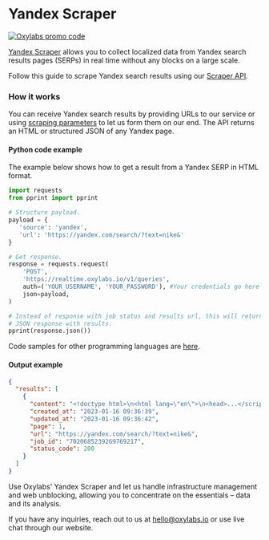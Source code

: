 # Yandex Scraper

[![Oxylabs promo code](https://user-images.githubusercontent.com/129506779/250792357-8289e25e-9c36-4dc0-a5e2-2706db797bb5.png)](https://oxylabs.go2cloud.org/aff_c?offer_id=7&aff_id=877&url_id=112)

[Yandex Scraper](https://oxylabs.io/products/scraper-api/serp/yandex) allows you to collect localized data from Yandex search results pages (SERPs) in real time without any blocks on a large scale.

Follow this guide to scrape Yandex search results using our [Scraper API](https://oxylabs.io/products/scraper-api). 

### How it works

You can receive Yandex search results by providing URLs to our service or using [scraping parameters](https://developers.oxylabs.io/scraper-apis/serp-scraper-api/yandex) to let us form them on our end. The API returns an HTML or structured JSON of any Yandex page.

#### Python code example

The example below shows how to get a result from a Yandex SERP in HTML format.

```python
import requests
from pprint import pprint

# Structure payload.
payload = {
   'source': 'yandex',
   'url': 'https://yandex.com/search/?text=nike&'
}

# Get response.
response = requests.request(
    'POST',
    'https://realtime.oxylabs.io/v1/queries',
    auth=('YOUR_USERNAME', 'YOUR_PASSWORD'), #Your credentials go here
    json=payload,
)

# Instead of response with job status and results url, this will return the
# JSON response with results.
pprint(response.json())
```

Code samples for other programming languages are [here](https://github.com/oxylabs/yandex-scraper/tree/main/code%20examples).

#### Output example

```json
{
  "results": [
    {
      "content": "<!doctype html>\n<html lang=\"en\">\n<head>...</script></body>\n</html>\n",
      "created_at": "2023-01-16 09:36:39",
      "updated_at": "2023-01-16 09:36:42",
      "page": 1,
      "url": "https://yandex.com/search/?text=nike&",
      "job_id": "7020685239269769217",
      "status_code": 200
    }
  ]
}
```

Use Oxylabs' Yandex Scraper and let us handle infrastructure management and web unblocking, allowing you to concentrate on the essentials – data and its analysis.

If you have any inquiries, reach out to us at hello@oxylabs.io or use live chat through our website.
